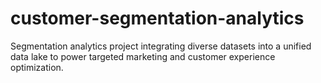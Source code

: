 # customer-segmentation-analytics
Segmentation analytics project integrating diverse datasets into a unified data lake to power targeted marketing and customer experience optimization.
